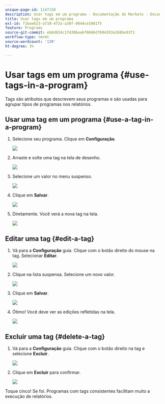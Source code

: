 ```yaml
---
unique-page-id: 1147150
description: Usar tags em um programa - Documentação do Marketo - Documentação do produto
title: Usar tags em um programa
exl-id: f1bae623-a710-472a-a30f-9044ce1001f5
feature: Programs
source-git-commit: eb6d834c1f430beebf0666d7694203a268be93f2
workflow-type: tm+mt
source-wordcount: '139'
ht-degree: 3%

---
```


# Usar tags em um programa {#use-tags-in-a-program}

Tags são atributos que descrevem seus programas e são usadas para agrupar tipos de programas nos relatórios.

## Usar uma tag em um programa {#use-a-tag-in-a-program}

1. Selecione seu programa. Clique em **Configuração**.

   ![](assets/image2014-9-23-15-3a45-3a0.png)

1. Arraste e solte uma tag na tela de desenho.

   ![](assets/image2014-9-23-15-3a45-3a13.png)

1. Selecione um valor no menu suspenso.

   ![](assets/image2014-9-23-15-3a45-3a30.png)

1. Clique em **Salvar**.

   ![](assets/image2014-9-23-15-3a45-3a36.png)

1. Diretamente. Você verá a nova tag na tela.

   ![](assets/image2014-9-23-15-3a45-3a47.png)

## Editar uma tag {#edit-a-tag}

1. Vá para a **Configuração** guia. Clique com o botão direito do mouse na tag. Selecionar **Editar**.

   ![](assets/image2014-9-23-15-3a45-3a53.png)

1. Clique na lista suspensa. Selecione um novo valor.

   ![](assets/image2014-9-23-15-3a46-3a12.png)

1. Clique em **Salvar**.

   ![](assets/image2014-9-23-15-3a46-3a25.png)

1. Ótimo! Você deve ver as edições refletidas na tela.

   ![](assets/image2014-9-23-15-3a46-3a35.png)

## Excluir uma tag  {#delete-a-tag}

1. Vá para a **Configuração** guia. Clique com o botão direito na tag e selecione **Excluir**.

   ![](assets/image2014-9-23-15-3a46-3a55.png)

1. Clique em **Excluir** para confirmar.

   ![](assets/image2014-9-23-15-3a47-3a8.png)

Toque cinco! Se foi. Programas com tags consistentes facilitam muito a execução de relatórios.
